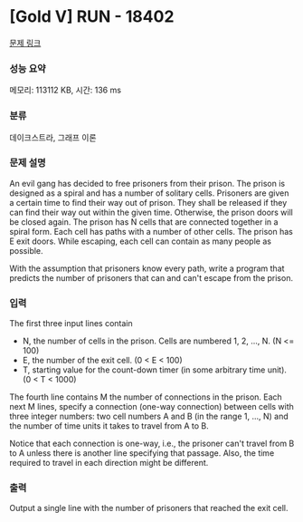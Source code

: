 # [Gold V] RUN - 18402 

[문제 링크](https://www.acmicpc.net/problem/18402) 

### 성능 요약

메모리: 113112 KB, 시간: 136 ms

### 분류

데이크스트라, 그래프 이론

### 문제 설명

<p>An evil gang has decided to free prisoners from their prison. The prison is designed as a spiral and has a number of solitary cells. Prisoners are given a certain time to find their way out of prison. They shall be released if they can find their way out within the given time. Otherwise, the prison doors will be closed again. The prison has N cells that are connected together in a spiral form. Each cell has paths with a number of other cells. The prison has E exit doors. While escaping, each cell can contain as many people as possible.</p>

<p>With the assumption that prisoners know every path, write a program that predicts the number of prisoners that can and can't escape from the prison.</p>

### 입력 

 <p>The first three input lines contain</p>

<ul>
	<li>N, the number of cells in the prison. Cells are numbered 1, 2, ..., N. (N <= 100)</li>
	<li>E, the number of the exit cell. (0 < E < 100)</li>
	<li>T, starting value for the count-down timer (in some arbitrary time unit). (0 < T < 1000)</li>
</ul>

<p>The fourth line contains M the number of connections in the prison. Each next M lines, specify a connection (one-way connection) between cells with three integer numbers: two cell numbers A and B (in the range 1, ..., N) and the number of time units it takes to travel from A to B.</p>

<p>Notice that each connection is one-way, i.e., the prisoner can't travel from B to A unless there is another line specifying that passage. Also, the time required to travel in each direction might be different.</p>

### 출력 

 <p>Output a single line with the number of prisoners that reached the exit cell.</p>

